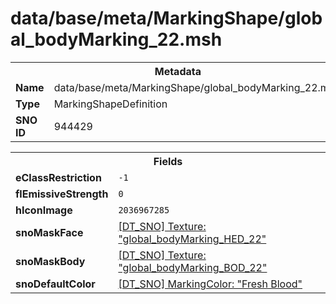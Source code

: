 <h1>data/base/meta/MarkingShape/global_bodyMarking_22.msh</h1><table><tr><th colspan="100%">Metadata</th></tr><tr><td><b>Name</b></td><td>data/base/meta/MarkingShape/global_bodyMarking_22.msh</td></tr><tr><td><b>Type</b></td><td>MarkingShapeDefinition</td></tr><tr><td><b>SNO ID</b></td><td>944429</td></tr></table>

<table><tr><th colspan="100%">Fields</th></tr><tr><td><b>eClassRestriction</b></td><td><code>-1</code></td></tr><tr><td><b>flEmissiveStrength</b></td><td><code>0</code></td></tr><tr><td><b>hIconImage</b></td><td><code>2036967285</code></td></tr><tr><td><b>snoMaskFace</b></td><td><a href="..\Texture\global_bodyMarking_HED_22.tex">[DT_SNO] Texture: "global_bodyMarking_HED_22"</a></td></tr><tr><td><b>snoMaskBody</b></td><td><a href="..\Texture\global_bodyMarking_BOD_22.tex">[DT_SNO] Texture: "global_bodyMarking_BOD_22"</a></td></tr><tr><td><b>snoDefaultColor</b></td><td><a href="..\MarkingColor\Fresh Blood.mcl">[DT_SNO] MarkingColor: "Fresh Blood"</a></td></tr></table>

